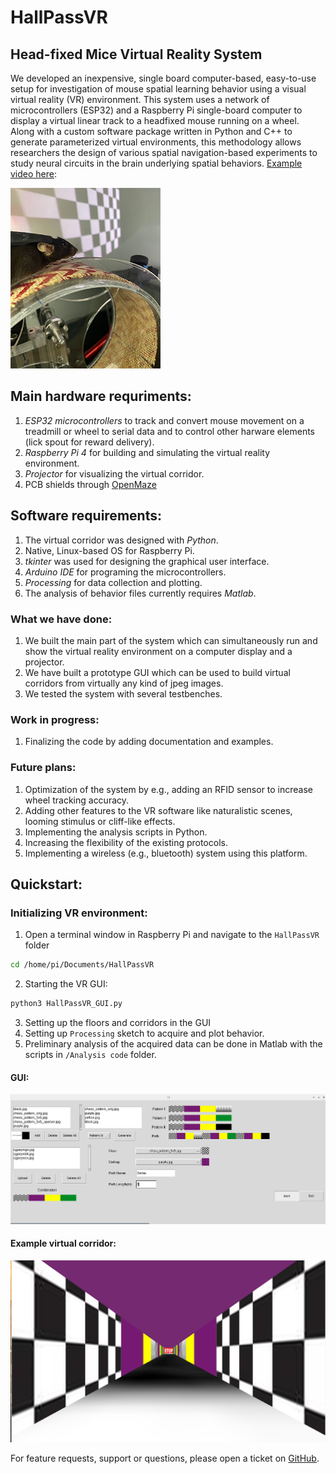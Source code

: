 # HallPassVR
## Head-fixed Mice Virtual Reality System   

We developed an inexpensive, single board computer-based, easy-to-use setup for investigation of mouse spatial learning behavior using a visual virtual reality (VR) environment. This system uses a network of microcontrollers (ESP32) and a Raspberry Pi single-board computer to display a virtual linear track to a headfixed mouse running on a wheel. Along with a custom software package written in Python and C++ to generate parameterized virtual environments, this methodology allows researchers the design of various spatial navigation-based experiments to study neural circuits in the brain underlying spatial behaviors. [Example video here](https://www.youtube.com/watch?v=iCfhJT3dYIo):  

![Mouse on wheel](/media/mouse_on_wheel_small.PNG)

## Main hardware requriments: 
1. _ESP32 microcontrollers_ to track and convert mouse movement on a treadmill or wheel to serial data and to control other harware elements (lick spout for reward delivery).
2. _Raspberry Pi 4_ for building and simulating the virtual reality environment. 
3. _Projector_ for visualizing the virtual corridor.
4. PCB shields through [OpenMaze](https://claylacefield.wixsite.com/openmazehome/openmaze-shields)

## Software requirements: 
1. The virtual corridor was designed with _Python_. 
2. Native, Linux-based OS for Raspberry Pi.
3. _tkinter_ was used for designing the graphical user interface.
4. _Arduino IDE_ for programing the microcontrollers.
5. _Processing_ for data collection and plotting.
6. The analysis of behavior files currently requires _Matlab_.

### What we have done: 
1. We built the main part of the system which can simultaneously run and show the virtual reality environment on a computer display and a projector.
2. We have built a prototype GUI which can be used to build virtual corridors from virtually any kind of jpeg images.
3. We tested the system with several testbenches.

### Work in progress: 
1. Finalizing the code by adding documentation and examples.
                
### Future plans: 
1. Optimization of the system by e.g., adding an RFID sensor to increase wheel tracking accuracy.
3. Adding other features to the VR software like naturalistic scenes, looming stimulus or cliff-like effects. 
4. Implementing the analysis scripts in Python.
5. Increasing the flexibility of the existing protocols. 
6. Implementing a wireless (e.g., bluetooth) system using this platform.
## Quickstart:
### Initializing VR environment: 

1. Open a terminal window in Raspberry Pi and navigate to the `HallPassVR` folder
 ```bash
cd /home/pi/Documents/HallPassVR
 ```
2. Starting the VR GUI:
```bash
python3 HallPassVR_GUI.py
 ```
3. Setting up the floors and corridors in the GUI
4. Setting up `Processing` sketch to acquire and plot behavior.
5. Preliminary analysis of the acquired data can be done in Matlab with the scripts in `/Analysis code` folder.


#### GUI: 
![GUI](/media/GUI/GUI.jpg)

#### Example virtual corridor: 
![corridor](/media/VR/VR.jpg)

For feature requests, support or questions, please open a ticket on [GitHub](https://github.com/GergelyTuri/mouseVR/issues). 